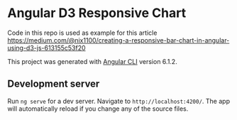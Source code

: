 # Angular D3 Responsive Chart

Code in this repo is used as example for this article https://medium.com/@nix1100/creating-a-responsive-bar-chart-in-angular-using-d3-js-613155c53f20

This project was generated with [Angular CLI](https://github.com/angular/angular-cli) version 6.1.2.

## Development server

Run `ng serve` for a dev server. Navigate to `http://localhost:4200/`. The app will automatically reload if you change any of the source files.



